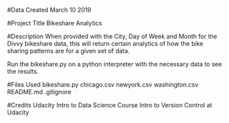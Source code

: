 #Data Created
March 10 2019

#Project Title
Bikeshare Analytics

#Description
When provided with the City, Day of Week and Month for the Divvy bikeshare data, this will return certain analytics of how the bike sharing patterns are for a given set of data.

Run the bikeshare.py on a python interpreter with the necessary data to see the results.

#Files Used
bikeshare.py
chicago.csv
newyork.csv
washington.csv
README.md
.gitignore

#Credits
Udacity Intro to Data Science Course
Intro to Version Control at Udacity
